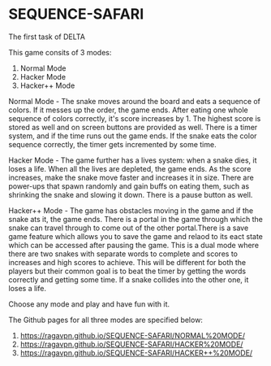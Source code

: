 # SEQUENCE-SAFARI

The first task of DELTA

This game consits of 3 modes:
  1. Normal Mode
  2. Hacker Mode
  3. Hacker++ Mode

Normal Mode - The snake moves around the board and eats a sequence of colors. If it messes up the order, the game ends. After eating one whole sequence of colors correctly, it's score increases by 1. The highest score is stored as well and on screen buttons are provided as well. There is a timer system, and if the time runs out the game ends. If the snake eats the color sequence correctly, the timer gets incremented by some time.

Hacker Mode - The game further has a lives system: when a snake dies, it loses a life. When all the lives are depleted, the game ends. As the score increases, make the snake move faster and increases it in size. There are power-ups that spawn randomly and gain buffs on eating them, such as shrinking the snake and slowing it down. There is a pause button as well.

Hacker++ Mode - The game has obstacles moving in the game and if the snake ats it, the game ends. There is a portal in the game through which the snake can travel through to come out of the other portal.There is a save game feature which allows you to save the game and relaod to its eact state which can be accessed after pausing the game. This is a dual mode where there are two snakes with separate words to complete and scores to increases and high scores to achieve. This will be different for both the players but their common goal is to beat the timer by getting the words correctly and getting some time. If a snake collides into the other one, it loses a life.

Choose any mode and play and have fun with it. 

The Github pages for all three modes are specified below:
1. https://ragavpn.github.io/SEQUENCE-SAFARI/NORMAL%20MODE/
2. https://ragavpn.github.io/SEQUENCE-SAFARI/HACKER%20MODE/
3. https://ragavpn.github.io/SEQUENCE-SAFARI/HACKER++%20MODE/
